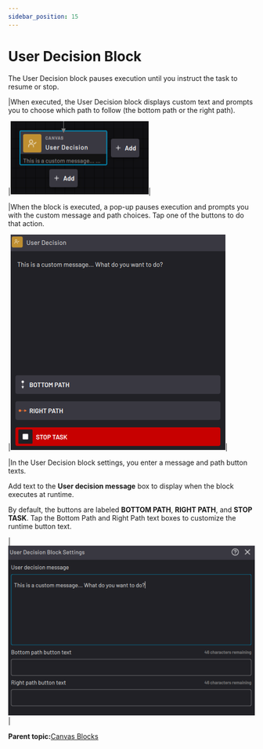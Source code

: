 ```yaml
---
sidebar_position: 15
---
```


# User Decision Block

The User Decision block pauses execution until you instruct the task to resume or stop.

|When executed, the User Decision block displays custom text and prompts you to choose which path to follow \(the bottom path or the right path\).

|![](../Images/TaskCanvasBlockGlossary/Canvas-UserDecision-Block.png)|

|When the block is executed, a pop-up pauses execution and prompts you with the custom message and path choices. Tap one of the buttons to do that action.

|![](../Images/TaskCanvasBlockGlossary/Canvas-UserDecision-Runtime.png)|

|In the User Decision block settings, you enter a message and path button texts.

Add text to the **User decision message** box to display when the block executes at runtime.

By default, the buttons are labeled **BOTTOM PATH**, **RIGHT PATH**, and **STOP TASK**. Tap the Bottom Path and Right Path text boxes to customize the runtime button text.

|![](../Images/TaskCanvasBlockGlossary/Canvas-UserDecision-Settings.png)|

**Parent topic:**[Canvas Blocks](../TaskCanvasBlockGlossary/Canvas-Overview.md)

